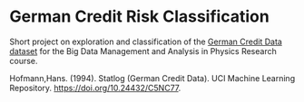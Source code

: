# German Credit Risk Classification
Short project on exploration and classification of the [German Credit Data dataset](https://archive.ics.uci.edu/dataset/144/statlog+german+credit+data) for the Big Data Management and Analysis in Physics Research course.

Hofmann,Hans. (1994). Statlog (German Credit Data).
UCI Machine Learning Repository.
https://doi.org/10.24432/C5NC77.
